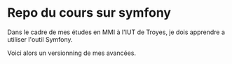 # Repo du cours sur symfony

Dans le cadre de mes études en MMI à l'IUT de Troyes, je dois apprendre a utiliser l'outil Symfony.

Voici alors un versionning de mes avancées.